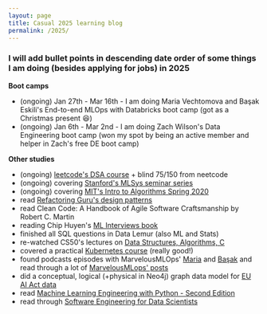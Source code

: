 ```yaml
---
layout: page
title: Casual 2025 learning blog
permalink: /2025/
---
```


### I will add bullet points in descending date order of some things I am doing (besides applying for jobs) in 2025

**Boot camps**

* (ongoing) Jan 27th - Mar 16th - I am doing Maria Vechtomova and Başak Eskili's End-to-end MLOps with Databricks boot camp (got as a Christmas present 😆)
* (ongoing) Jan 6th - Mar 2nd - I am doing Zach Wilson's Data Engineering boot camp (won my spot by being an active member and helper in Zach's free DE boot camp)

**Other studies**

* (ongoing) [leetcode's DSA course](https://leetcode.com/explore/interview/card/leetcodes-interview-crash-course-data-structures-and-algorithms/) + blind 75/150 from neetcode
* (ongoing) covering [Stanford's MLSys seminar series](https://www.youtube.com/playlist?list=PLSrTvUm384I9PV10koj_cqit9OfbJXEkq)
* (ongoing) covering [MIT's Intro to Algorithms Spring 2020](https://www.youtube.com/playlist?list=PLUl4u3cNGP63EdVPNLG3ToM6LaEUuStEY)
* read [Refactoring Guru's design patterns](https://refactoring.guru/)
* read Clean Code: A Handbook of Agile Software Craftsmanship by Robert C. Martin
* reading Chip Huyen's [ML Interviews book](https://huyenchip.com/ml-interviews-book/)
* finished all SQL questions in Data Lemur (also ML and Stats)
* re-watched CS50's lectures on [Data Structures, Algorithms, C](https://cs50.harvard.edu/x/2025/)
* covered a practical [Kubernetes course](https://www.youtube.com/watch?v=d6WC5n9G_sM&pp=ygUZa3ViZXJuZXRlcyBpbnRybyBic3RzY2h1aw%3D%3D) (really good!)
* found podcasts episodes with MarvelousMLOps' [Maria](https://youtu.be/Nnq_2uHBUSo) and [Başak](https://youtu.be/2v8Sops3n1A) and read through a lot of [MarvelousMLops' posts](https://marvelousmlops.substack.com/) 
* did a conceptual, logical (+physical in Neo4j) graph data model for [EU AI Act data](https://www.linkedin.com/posts/activity-7282017446650159104-gYlO?utm_source=share&utm_medium=member_desktop)
* read [Machine Learning Engineering with Python - Second Edition](https://learning.oreilly.com/library/view/machine-learning-engineering/9781837631964/)
* read through [Software Engineering for Data Scientists](https://learning.oreilly.com/library/view/software-engineering-for/9781098136192/)

